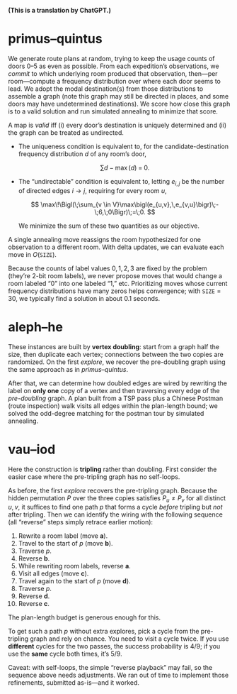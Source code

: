 **(This is a translation by ChatGPT.)**


# primus–quintus

We generate route plans at random, trying to keep the usage counts of doors 0–5 as even as possible.
From each expedition’s observations, we *commit* to which underlying room produced that observation, then—per room—compute a frequency distribution over where each door seems to lead. We adopt the modal destination(s) from those distributions to assemble a graph (note this graph may still be directed in places, and some doors may have undetermined destinations). We score how close this graph is to a valid solution and run simulated annealing to minimize that score.

A map is *valid* iff (i) every door’s destination is uniquely determined and (ii) the graph can be treated as undirected.

* The uniqueness condition is equivalent to, for the candidate-destination frequency distribution $d$ of any room’s door,

  $$
  \sum d - \max(d) \;=\; 0.
  $$

* The “undirectable” condition is equivalent to, letting $e_{i,j}$ be the number of directed edges $i \to j$, requiring for every room $u$,

  $$
  \max\!\Bigl(\;\sum_{v \in V}\max\bigl(e_{u,v},\,e_{v,u}\bigr)\;-\;6,\;0\Bigr)\;=\;0.
  $$

  We minimize the sum of these two quantities as our objective.

A single annealing move reassigns the room hypothesized for one observation to a different room. With delta updates, we can evaluate each move in $O(\texttt{SIZE})$.

Because the counts of label values $0,1,2,3$ are fixed by the problem (they’re 2-bit room labels), we never propose moves that would change a room labeled “0” into one labeled “1,” etc. Prioritizing moves whose current frequency distributions have many zeros helps convergence; with $\texttt{SIZE}=30$, we typically find a solution in about 0.1 seconds.

# aleph–he

These instances are built by **vertex doubling**: start from a graph half the size, then duplicate each vertex; connections between the two copies are randomized. On the first *explore*, we recover the pre-doubling graph using the same approach as in *primus–quintus*.

After that, we can determine how doubled edges are wired by rewriting the label on **only one** copy of a vertex and then traversing every edge of the *pre-doubling* graph. A plan built from a TSP pass plus a Chinese Postman (route inspection) walk visits all edges within the plan-length bound; we solved the odd-degree matching for the postman tour by simulated annealing.

# vau–iod

Here the construction is **tripling** rather than doubling. First consider the easier case where the pre-tripling graph has no self-loops.

As before, the first *explore* recovers the pre-tripling graph. Because the hidden permutation $P$ over the three copies satisfies $P_u \ne P_v$ for all distinct $u,v$, it suffices to find one path $p$ that forms a cycle *before* tripling but *not* after tripling. Then we can identify the wiring with the following sequence (all “reverse” steps simply retrace earlier motion):

1. Rewrite a room label (move **a**).
2. Travel to the start of $p$ (move **b**).
3. Traverse $p$.
4. Reverse **b**.
5. While rewriting room labels, reverse **a**.
6. Visit all edges (move **c**).
7. Travel again to the start of $p$ (move **d**).
8. Traverse $p$.
9. Reverse **d**.
10. Reverse **c**.

The plan-length budget is generous enough for this.

To get such a path $p$ without extra explores, pick a cycle from the pre-tripling graph and rely on chance. You need to visit a cycle twice. If you use **different** cycles for the two passes, the success probability is $4/9$; if you use the **same** cycle both times, it’s $5/9$.

Caveat: with self-loops, the simple “reverse playback” may fail, so the sequence above needs adjustments. We ran out of time to implement those refinements, submitted as-is—and it worked.
